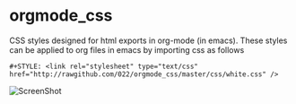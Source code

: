 orgmode_css
===========

CSS styles designed for html exports in org-mode (in emacs).
These styles can be applied to org files in emacs by importing css as follows
```
#+STYLE: <link rel="stylesheet" type="text/css" href="http://rawgithub.com/022/orgmode_css/master/css/white.css" />
```
![ScreenShot](https://raw.github.com/022/orgmode_css/master/imgs/white.png)

